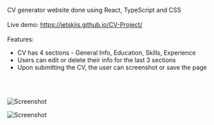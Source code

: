 CV generator website done using React, TypeScript and CSS
<br>
<br>
Live demo: https://jetskiis.github.io/CV-Project/
<br>
<br>
Features:
- CV has 4 sections - General Info, Education, Skills, Experience
- Users can edit or delete their info for the last 3 sections
- Upon submitting the CV, the user can screenshot or save the page
<br>
<br>

![Screenshot](https://user-images.githubusercontent.com/31109249/171965173-a01565b2-6ded-4f2a-bdc1-0306d076df95.png)


![Screenshot](https://user-images.githubusercontent.com/31109249/171965194-20ad8991-6125-4a9d-a936-d2612e798d8a.png)

